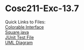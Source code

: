 # Cosc211-Exc-13.7
Quick Links to Files:
<br>
[Colorable Interface](Exercise-13.7/src/geometric/Colorable.java)
<br>
[Square.java](Exercise-13.7/src/geometric/Square.java)
<br>
[JUnit Test File](Exercise-13.7/test/geometric/TestColorable.java)
<br>
[UML Diagram](Exercise-13.7/13.7-UML-Diagram.png)
<br>
